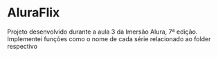 # AluraFlix
Projeto desenvolvido durante a aula 3 da Imersão Alura, 7ª edição. Implementei funções como o nome de cada série relacionado ao folder respectivo
